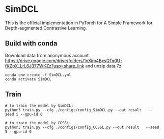 # SimDCL
This is the official implementation in PyTorch for A Simple Framework for Depth-augmented Contrastive Learning.

<!-- 
The code is changed from https://github.com/kekmodel/FixMatch-pytorch -->

## Build with conda
Download data from anonymous account https://drive.google.com/drive/folders/1oXim4BxsQTq0U-fKZpX_LrL6J377WKZz?usp=share_link and unzip data.7z
```
conda env create -f SimDCL.yml
conda activate SimDCL
```
## Train

```
# to train the model by SimDCL:
python3 train.py --cfg ./configs/config_SimDCL.py --out result   --seed 5 --gpu-id 0

# to train the model by CCSSL:
python3 train.py --cfg ./configs/config_CCSSL.py --out result   --seed 5 --gpu-id 0
